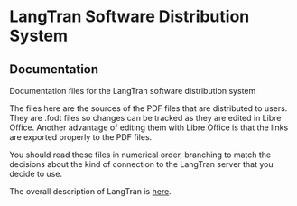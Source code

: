 # LangTran Software Distribution System
## Documentation
Documentation files for the LangTran software distribution system

The files here are the sources of the PDF files that are distributed to users. They are .fodt files so changes can be tracked as they are edited in Libre Office. Another advantage of editing them with Libre Office is that the links are exported properly to the PDF files.

You should read these files in numerical order, branching to match the decisions about the kind of connection to the LangTran server that you decide to use.

The overall description of LangTran is [here](http://lingtransoft.info/apps/langtran).
